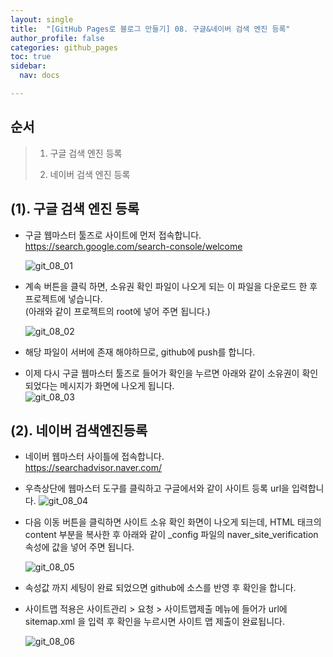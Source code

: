 ```yaml
---
layout: single
title:  "[GitHub Pages로 블로그 만들기] 08. 구글&네이버 검색 엔진 등록"
author_profile: false
categories: github_pages
toc: true
sidebar:
  nav: docs

---
```


## 순서

>1. 구글 검색 엔진 등록 
>
>2. 네이버 검색 엔진 등록



## (1). 구글 검색 엔진 등록

- 구글 웹마스터 툴즈로 사이트에 먼저 접속합니다.  
  https://search.google.com/search-console/welcome

  ![git_08_01](../../images/2022-06-22-git_08/git_08_01.png)

- 계속 버튼을 클릭 하면, 소유권 확인 파일이 나오게 되는 이 파일을 다운로드 한 후 프로젝트에 넣습니다.  
  (아래와 같이 프로젝트의 root에 넣어 주면 됩니다.) 

  ![git_08_02](../../images/2022-06-22-git_08/git_08_02.png)

- 해당 파일이 서버에 존재 해야하므로, github에 push를 합니다.
- 이제 다시 구글 웹마스터 툴즈로 들어가 확인을 누르면 아래와 같이 소유권이 확인 되었다는 메시지가 화면에 나오게 됩니다.  
  ![git_08_03](../../images/2022-06-22-git_08/git_08_03.png)





## (2). 네이버 검색엔진등록

- 네이버 웹마스터 사이틀에 접속합니다.  
  https://searchadvisor.naver.com/
- 우측상단에 웹마스터 도구를 클릭하고 구글에서와 같이 사이트 등록 url을 입력합니다.
  ![git_08_04](../../images/2022-06-22-git_08/git_08_04.png)

- 다음 이동 버튼을 클릭하면 사이트 소유 확인 화면이 나오게 되는데, HTML 태크의 content 부분을 복사한 후 아래와 같이 _config 파일의 naver_site_verification 속성에 값을 넣어 주면 됩니다.

  ![git_08_05](../../images/2022-06-22-git_08/git_08_05.png)

- 속성값 까지 세팅이 완료 되었으면 github에 소스를 반영 후 확인을 합니다.

- 사이트맵 적용은 사이트관리 > 요청 > 사이트맵제출 메뉴에 들어가 url에 sitemap.xml 을 입력 후 확인을 누르시면 사이트 맵 제출이 완료됩니다.

  ![git_08_06](../../images/2022-06-22-git_08/git_08_06.png)


